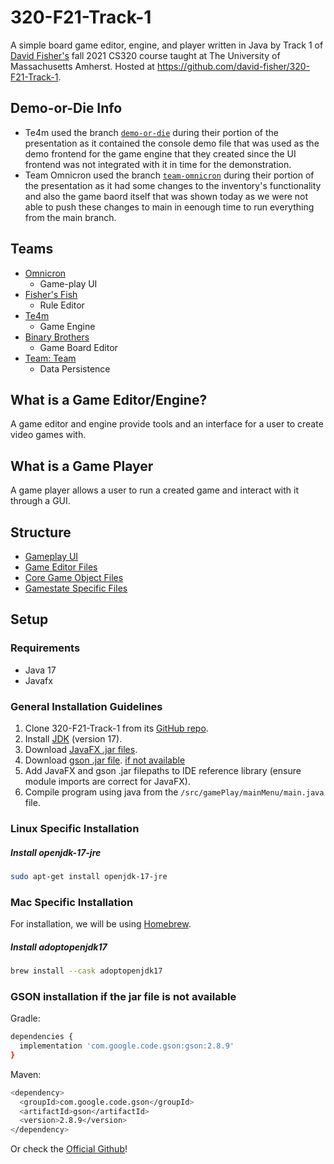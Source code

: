 # 320-F21-Track-1

A simple board game editor, engine, and player written in Java by Track 1 of [David Fisher's](https://people.cs.umass.edu/~dfisher/) fall 2021 CS320 course taught at The University of Massachusetts Amherst. Hosted at https://github.com/david-fisher/320-F21-Track-1.

## Demo-or-Die Info

-   Te4m used the branch [`demo-or-die`](https://github.com/david-fisher/320-F21-Track-1/tree/demo-or-die) during their portion of the presentation as it contained the console demo file that was used as the demo frontend for the game engine that they created since the UI frontend was not integrated with it in time for the demonstration.
-   Team Omnicron used the branch [`team-omnicron`](https://github.com/david-fisher/320-F21-Track-1/tree/team-omnicron) during their portion of the presentation as it had some changes to the inventory's functionality and also the game baord itself that was shown today as we were not able to push these changes to main in eenough time to run everything from the main branch.

## Teams

-   [Omnicron](https://github.com/david-fisher/320-F21-Track-1/wiki/Team-Omnicron-Wiki)
    -   Game-play UI
-   [Fisher's Fish](https://github.com/david-fisher/320-F21-Track-1/wiki/Fisher's-Fish-Wiki)
    -   Rule Editor
-   [Te4m](https://github.com/david-fisher/320-F21-Track-1/wiki/TE4M-Wiki)
    -   Game Engine
-   [Binary Brothers](https://github.com/david-fisher/320-F21-Track-1/wiki/Team-Binary-Brothers-Wiki)
    -   Game Board Editor
-   [Team: Team](https://github.com/david-fisher/320-F21-Track-1/wiki/Team:-Team-Wiki)
    -   Data Persistence

## What is a Game Editor/Engine?

A game editor and engine provide tools and an interface for a user to create video games with.

## What is a Game Player

A game player allows a user to run a created game and interact with it through a GUI.

## Structure

-   [Gameplay UI](src/gamePlay/README.md)
-   [Game Editor Files](src/GameEditor)
-   [Core Game Object Files](src/Objects)
-   [Gamestate Specific Files](src/State)

## Setup

### Requirements
-   Java 17
-   Javafx

### General Installation Guidelines

1. Clone 320-F21-Track-1 from its [GitHub repo](https://github.com/david-fisher/320-F21-Track-1).
1. Install [JDK](https://www.oracle.com/java/technologies/downloads/) (version 17).
1. Download [JavaFX .jar files](https://gluonhq.com/products/javafx/).
2. Download [gson .jar file](https://search.maven.org/artifact/com.google.code.gson/gson/2.8.9/jar). [if not available](#GSON-installation-if-the-jar-file-is-not-available)
3. Add JavaFX and gson .jar filepaths to IDE reference library (ensure module imports are correct for JavaFX).
4. Compile program using java from the `/src/gamePlay/mainMenu/main.java` file.

### Linux Specific Installation

##### Install openjdk-17-jre
```bash
sudo apt-get install openjdk-17-jre
```

### Mac Specific Installation
For installation, we will be using [Homebrew](https://brew.sh).  

##### Install adoptopenjdk17
```bash
brew install --cask adoptopenjdk17
```

### GSON installation if the jar file is not available

Gradle:

```bash
dependencies {
  implementation 'com.google.code.gson:gson:2.8.9'
}
```

Maven:

```bash
<dependency>
  <groupId>com.google.code.gson</groupId>
  <artifactId>gson</artifactId>
  <version>2.8.9</version>
</dependency>
```

Or check the [Official Github](https://github.com/google/gson)!

